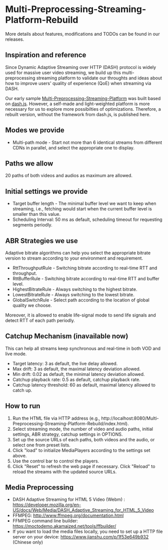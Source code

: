 # Multi-Preprocessing-Streaming-Platform-Rebuild

More details about features, modifications and TODOs can be found in our releases.

## Inspiration and reference

Since Dynamic Adaptive Streaming over HTTP (DASH) protocol is widely used for massive user video streaming, we build up this multi-preprocessing streaming platform to validate our throughts and ideas about how to improve users' quality of experience (QoE) when streaming via DASH.

Our early sample [Multi-Preprocessing-Streaming-Platform](https://github.com/InRaysee/Multi-Preprocessing-Streaming-Platform) was built based on [dash.js](https://github.com/Dash-Industry-Forum/dash.js). However, a self-made and light-weighted platform is more necessary for us to explore more possibilties of optimizations. Therefore, a rebuilt version, without the framework from dash.js, is published here.
   
## Modes we provide

- Multi-path mode - Start not more than 6 identical streams from different CDNs in parallel, and select the appropriate one to display.

## Paths we allow

20 paths of both videos and audios as maximum are allowed.

## Initial settings we provide

- Target buffer length - The minimal buffer level we want to keep when streaming, i.e., fetching would start when the current buffer level is smaller than this value.
- Scheduling Interval: 50 ms as default, scheduling timeout for requesting segments periodly.

## ABR Strategies we use

Adaptive bitrate algorithms can help you select the appropriate bitrate version to stream according to your environment and requirement.

- RttThroughputRule - Switching bitrate according to real-time RTT and throughput.
- RttBufferRule - Switching bitrate according to real-time RTT and buffer level.
- HighestBitrateRule - Always switching to the highest bitrate.
- LowestBitrateRule - Always switching to the lowest bitrate.
- GlobalSwitchRule - Select path according to the location of global quality we choose.

Moreover, it is allowed to enable life-signal mode to send life signals and detect RTT of each path periodly.

## Catchup Mechanism (inavailable now)

This can help all streams keep synchronous and real-time in both VOD and live mode.

- Target latency: 3 as default, the live delay allowed.
- Max drift: 3 as default, the maximal latency deviation allowed.
- Min drift: 0.02 as default, the minimal latency deviation allowed.
- Catchup playback rate: 0.5 as default, catchup playback rate.
- Catchup latency threshold: 60 as default, maximal latency allowed to catch up.

## How to run

1. Run the HTML file via HTTP address (e.g., http://localhost:8080/Multi-Preprocessing-Streaming-Platform-Rebuild/index.html).
2. Select streaming mode, the number of video and audio paths, initial settings, ABR strategy, catchup settings in OPTIONS.
3. Set up the source URLs of each paths, both videos and the audio, or select one from preset lists.
4. Click "load" to initialize MediaPlayers according to the settings set above.
5. Use the control bar to control the players.
6. Click "Reset" to refresh the web page if necessary. Click "Reload" to reload the streams with the updated source URLs.

## Media Preprocessing

- DASH Adaptive Streaming for HTML 5 Video (Webm) : https://developer.mozilla.org/en-US/docs/Web/Media/DASH_Adaptive_Streaming_for_HTML_5_Video
- FFMPEG: http://www.ffmpeg.org/documentation.html
- FFMPEG command line builder: https://moctodemo.akamaized.net/tools/ffbuilder/
- If you want to load the media files locally, you need to set up a HTTP file server on your device: https://www.jianshu.com/p/1f53e649b932 (Chinese only)


